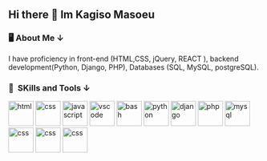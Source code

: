 ## Hi there 👋 Im Kagiso Masoeu

<h3> 🖥 About Me &darr; </h3>
<p>
I have proficiency in front-end (HTML,CSS, jQuery, REACT ), backend development(Python, Django, PHP), Databases (SQL, MySQL, postgreSQL). 
</p>
<h3> 🚀 &nbsp;SKills and Tools &darr; </h3>
<p align="left">
  <img src="https://www.vectorlogo.zone/logos/w3_html5/w3_html5-icon.svg" alt="html" width="50" height="50"/>
<img src="https://www.vectorlogo.zone/logos/w3_css/w3_css-icon~old.svg" alt="css" width="50" height="50"/>
  <img src="https://www.vectorlogo.zone/logos/javascript/javascript-icon.svg" alt="javascript" width="50" height="50"/>
<img src="https://cdn.jsdelivr.net/gh/devicons/devicon/icons/vscode/vscode-original.svg" alt="vscode" width="50" height="50"/>
<img src="https://cdn.jsdelivr.net/gh/devicons/devicon/icons/bash/bash-original.svg" alt="bash" width="50" height="50"/>
<img src="https://www.svgrepo.com/show/452091/python.svg" alt="python" width="50" height="50"/>
<img src="https://www.svgrepo.com/show/373554/django.svg" alt="django" width="50" height="50"/>  
<img src="https://cdn.jsdelivr.net/gh/devicons/devicon/icons/php/php-original.svg" alt="php" width="50" height="50"/>
<img src="https://www.vectorlogo.zone/logos/mysql/mysql-official.svg" alt="mysql" width="50" height="50""/>
  
<img src="https://www.vectorlogo.zone/logos/github/github-tile.svg" alt="css" width="50" height="50" />
<img src="https://www.vectorlogo.zone/logos/wordpress/wordpress-icon.svg" alt="css" width="50" height="50"/>
<img src="https://www.vectorlogo.zone/logos/microsoft_azure/microsoft_azure-ar21.svg" alt="css" width="50" height="50"/>






  
</p>
<!--
**masoeuk/masoeuk** is a ✨ _special_ ✨ repository because its `README.md` (this file) appears on your GitHub profile.

Here are some ideas to get you started:

- 🔭 I’m currently working on ...
- 🌱 I’m currently learning ...
- 👯 I’m looking to collaborate on ...
- 🤔 I’m looking for help with ...
- 💬 Ask me about ...
- 📫 How to reach me: ...
- 😄 Pronouns: ...
- ⚡ Fun fact: ...
-->
